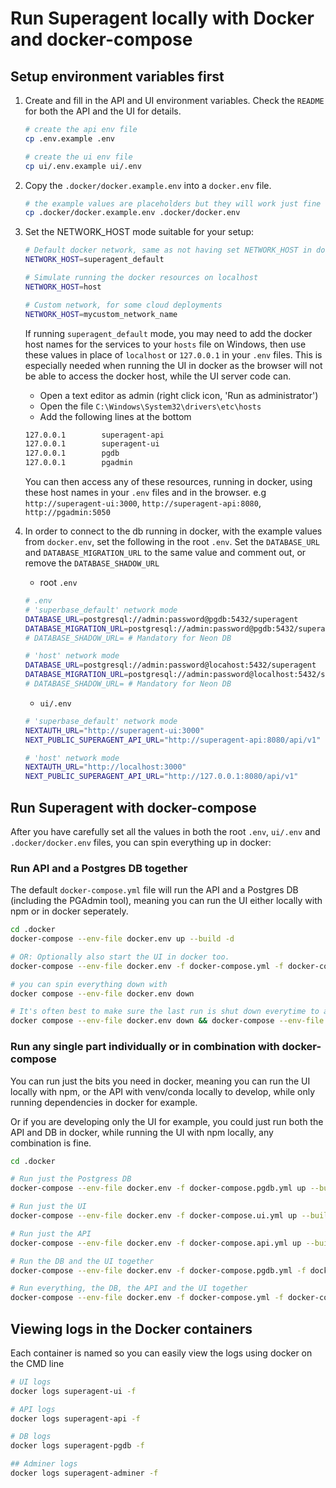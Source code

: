 # Run Superagent locally with Docker and docker-compose

## Setup environment variables first

1. Create and fill in the API and UI environment variables. Check the `README` for both the API and the UI for details.

   ``` bash
   # create the api env file
   cp .env.example .env

   # create the ui env file
   cp ui/.env.example ui/.env
   ```

2. Copy the `.docker/docker.example.env` into a `docker.env` file.

   ``` bash
   # the example values are placeholders but they will work just fine locally.
   cp .docker/docker.example.env .docker/docker.env
   ```

3. Set the NETWORK_HOST mode suitable for your setup:

   ``` bash
   # Default docker network, same as not having set NETWORK_HOST in docker-compose files. 
   NETWORK_HOST=superagent_default

   # Simulate running the docker resources on localhost
   NETWORK_HOST=host

   # Custom network, for some cloud deployments
   NETWORK_HOST=mycustom_network_name
   ```

   If running `superagent_default` mode, you may need to add the docker host names for the services to your `hosts` file on Windows, then use these values in place of `localhost` or `127.0.0.1` in your `.env` files. This is especially needed when running the UI in docker as the browser will not be able to access the docker host, while the UI server code can.

   - Open a text editor as admin (right click icon, 'Run as administrator')
   - Open the file `C:\Windows\System32\drivers\etc\hosts`
   - Add the following lines at the bottom

   ``` bash
   127.0.0.1		superagent-api
   127.0.0.1		superagent-ui
   127.0.0.1		pgdb
   127.0.0.1		pgadmin
   ```

   You can then access any of these resources, running in docker, using these host names in your `.env` files and in the browser. e.g `http://superagent-ui:3000`, `http://superagent-api:8080`, `http://pgadmin:5050`

4. In order to connect to the db running in docker, with the example values from `docker.env`, set the following in the root `.env`. Set the `DATABASE_URL` and `DATABASE_MIGRATION_URL` to the same value and comment out, or remove the `DATABASE_SHADOW_URL`

   - root `.env`

    ``` bash
    # .env
    # 'superbase_default' network mode
    DATABASE_URL=postgresql://admin:password@pgdb:5432/superagent
    DATABASE_MIGRATION_URL=postgresql://admin:password@pgdb:5432/superagent
    # DATABASE_SHADOW_URL= # Mandatory for Neon DB

    # 'host' network mode
    DATABASE_URL=postgresql://admin:password@locahost:5432/superagent
    DATABASE_MIGRATION_URL=postgresql://admin:password@localhost:5432/superagent
    # DATABASE_SHADOW_URL= # Mandatory for Neon DB
    ```

    - `ui/.env`

    ``` bash
    # 'superbase_default' network mode
    NEXTAUTH_URL="http://superagent-ui:3000"
    NEXT_PUBLIC_SUPERAGENT_API_URL="http://superagent-api:8080/api/v1"

    # 'host' network mode
    NEXTAUTH_URL="http://localhost:3000"
    NEXT_PUBLIC_SUPERAGENT_API_URL="http://127.0.0.1:8080/api/v1"
    ```

## Run Superagent with docker-compose

After you have carefully set all the values in both the root `.env`, `ui/.env` and `.docker/docker.env` files, you can spin everything up in docker:

### Run API and a Postgres DB together

The default `docker-compose.yml` file will run the API and a Postgres DB (including the PGAdmin tool), meaning you can run the UI either locally with npm or in docker seperately.

``` bash
cd .docker
docker-compose --env-file docker.env up --build -d

# OR: Optionally also start the UI in docker too.
docker-compose --env-file docker.env -f docker-compose.yml -f docker-compose.ui.yml up --build -d

# you can spin everything down with
docker compose --env-file docker.env down

# It's often best to make sure the last run is shut down everytime to avoid issues, combine down and up commands:
docker compose --env-file docker.env down && docker-compose --env-file docker.env up --build -d

```

### Run any single part individually or in combination with docker-compose

You can run just the bits you need in docker, meaning you can run the UI locally with npm, or the API with venv/conda locally to develop, while only running dependencies in docker for example.

Or if you are developing only the UI for example, you could just run both the API and DB in docker, while running the UI with npm locally, any combination is fine.

``` bash
cd .docker

# Run just the Postgress DB 
docker-compose --env-file docker.env -f docker-compose.pgdb.yml up --build -d

# Run just the UI
docker-compose --env-file docker.env -f docker-compose.ui.yml up --build -d

# Run just the API
docker-compose --env-file docker.env -f docker-compose.api.yml up --build -d

# Run the DB and the UI together
docker-compose --env-file docker.env -f docker-compose.pgdb.yml -f docker-compose.ui.yml up --build -d

# Run everything, the DB, the API and the UI together
docker-compose --env-file docker.env -f docker-compose.yml -f docker-compose.ui.yml up --build -d

```

## Viewing logs in the Docker containers

Each container is named so you can easily view the logs using docker on the CMD line

``` bash
# UI logs
docker logs superagent-ui -f

# API logs
docker logs superagent-api -f

# DB logs
docker logs superagent-pgdb -f

## Adminer logs
docker logs superagent-adminer -f
```
